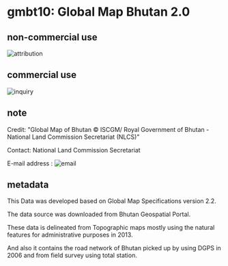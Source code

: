 # gmbt10: Global Map Bhutan 2.0
## non-commercial use
![attribution](https://globalmaps.github.io/globalmaps/attribution.png)
## commercial use
![inquiry](https://globalmaps.github.io/globalmaps/inquiry.png)

## note
Credit: "Global Map of Bhutan © ISCGM/ Royal Government of Bhutan - National Land Commission Secretariat (NLCS)"

Contact: National Land Commission Secretariat 

E-mail address : ![email](https://www.iscgm.org/gmd/images/email/bhutan.png)

## metadata
This Data was developed based on Global Map Specifications version 2.2. 

The data source was downloaded from Bhutan Geospatial Portal.

These data is delineated from Topographic maps mostly using the natural features for administrative purposes in 2013.

And also it contains the road network of Bhutan picked up by using DGPS in 2006 and from field survey using total station.

